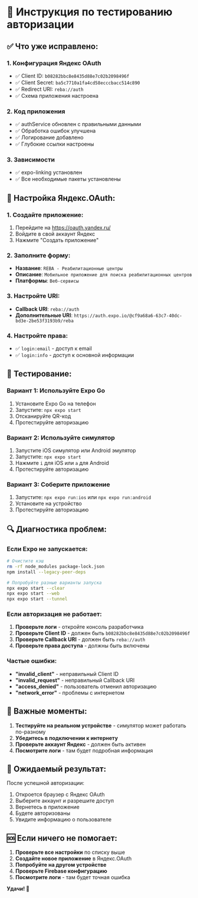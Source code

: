 # 🚀 Инструкция по тестированию авторизации

## ✅ Что уже исправлено:

### 1. Конфигурация Яндекс OAuth
- ✅ Client ID: `b08282bbc8e8435d88e7c02b2098496f`
- ✅ Client Secret: `ba5c7710a1fa4cd58ecccbacc514c890`
- ✅ Redirect URI: `reba://auth`
- ✅ Схема приложения настроена

### 2. Код приложения
- ✅ authService обновлен с правильными данными
- ✅ Обработка ошибок улучшена
- ✅ Логирование добавлено
- ✅ Глубокие ссылки настроены

### 3. Зависимости
- ✅ expo-linking установлен
- ✅ Все необходимые пакеты установлены

## 🔧 Настройка Яндекс.OAuth:

### 1. Создайте приложение:
1. Перейдите на https://oauth.yandex.ru/
2. Войдите в свой аккаунт Яндекс
3. Нажмите "Создать приложение"

### 2. Заполните форму:
- **Название**: `REBA - Реабилитационные центры`
- **Описание**: `Мобильное приложение для поиска реабилитационных центров`
- **Платформы**: `Веб-сервисы`

### 3. Настройте URI:
- **Callback URI**: `reba://auth`
- **Дополнительные URI**: `https://auth.expo.io/@cf9a68a6-63c7-40dc-bd3e-2be53f3193b9/reba`

### 4. Настройте права:
- ✅ `login:email` - доступ к email
- ✅ `login:info` - доступ к основной информации

## 🧪 Тестирование:

### Вариант 1: Используйте Expo Go
1. Установите Expo Go на телефон
2. Запустите: `npx expo start`
3. Отсканируйте QR-код
4. Протестируйте авторизацию

### Вариант 2: Используйте симулятор
1. Запустите iOS симулятор или Android эмулятор
2. Запустите: `npx expo start`
3. Нажмите `i` для iOS или `a` для Android
4. Протестируйте авторизацию

### Вариант 3: Соберите приложение
1. Запустите: `npx expo run:ios` или `npx expo run:android`
2. Установите на устройство
3. Протестируйте авторизацию

## 🔍 Диагностика проблем:

### Если Expo не запускается:
```bash
# Очистите кэш
rm -rf node_modules package-lock.json
npm install --legacy-peer-deps

# Попробуйте разные варианты запуска
npx expo start --clear
npx expo start --web
npx expo start --tunnel
```

### Если авторизация не работает:
1. **Проверьте логи** - откройте консоль разработчика
2. **Проверьте Client ID** - должен быть `b08282bbc8e8435d88e7c02b2098496f`
3. **Проверьте Callback URI** - должен быть `reba://auth`
4. **Проверьте права доступа** - должны быть включены

### Частые ошибки:
- **"invalid_client"** - неправильный Client ID
- **"invalid_request"** - неправильный Callback URI
- **"access_denied"** - пользователь отменил авторизацию
- **"network_error"** - проблемы с интернетом

## 📱 Важные моменты:

1. **Тестируйте на реальном устройстве** - симулятор может работать по-разному
2. **Убедитесь в подключении к интернету**
3. **Проверьте аккаунт Яндекс** - должен быть активен
4. **Посмотрите логи** - там будет подробная информация

## 🎯 Ожидаемый результат:

После успешной авторизации:
1. Откроется браузер с Яндекс OAuth
2. Выберите аккаунт и разрешите доступ
3. Вернетесь в приложение
4. Будете авторизованы
5. Увидите информацию о пользователе

## 🆘 Если ничего не помогает:

1. **Проверьте все настройки** по списку выше
2. **Создайте новое приложение** в Яндекс.OAuth
3. **Попробуйте на другом устройстве**
4. **Проверьте Firebase конфигурацию**
5. **Посмотрите логи** - там будет точная ошибка

**Удачи! 🚀**

